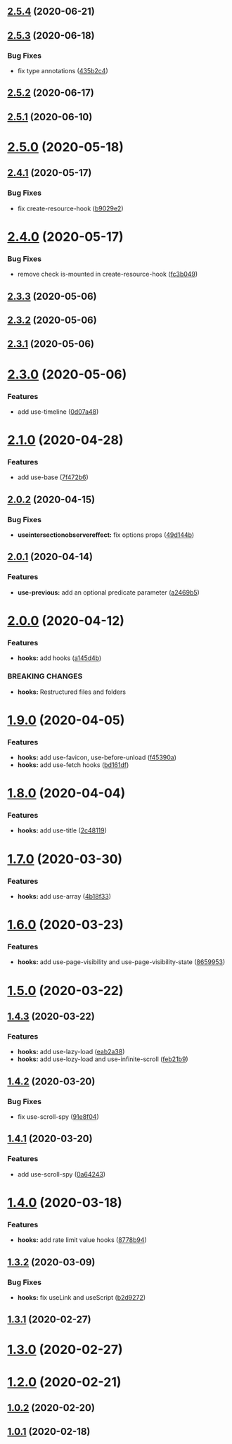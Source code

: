 ## [2.5.4](https://github.com/ICodeMyOwnLife/cb-hooks/compare/2.5.3...2.5.4) (2020-06-21)

## [2.5.3](https://github.com/ICodeMyOwnLife/cb-hooks/compare/2.5.2...2.5.3) (2020-06-18)


### Bug Fixes

* fix type annotations ([435b2c4](https://github.com/ICodeMyOwnLife/cb-hooks/commit/435b2c4ea16fd6b5c90c1edb9d2849d6e9abfee0))

## [2.5.2](https://github.com/ICodeMyOwnLife/cb-hooks/compare/2.5.1...2.5.2) (2020-06-17)

## [2.5.1](https://github.com/ICodeMyOwnLife/cb-hooks/compare/2.5.0...2.5.1) (2020-06-10)



# [2.5.0](https://github.com/ICodeMyOwnLife/cb-hooks/compare/2.5.0...2.5.1) (2020-05-18)



## [2.4.1](https://github.com/ICodeMyOwnLife/cb-hooks/compare/2.5.0...2.5.1) (2020-05-17)


### Bug Fixes

* fix create-resource-hook ([b9029e2](https://github.com/ICodeMyOwnLife/cb-hooks/commit/b9029e25f3287940bb3e3e560a04400efbac72f0))



# [2.4.0](https://github.com/ICodeMyOwnLife/cb-hooks/compare/2.5.0...2.5.1) (2020-05-17)


### Bug Fixes

* remove check is-mounted in create-resource-hook ([fc3b049](https://github.com/ICodeMyOwnLife/cb-hooks/commit/fc3b049c2459788766368c3764d82a05b63a1ff5))



## [2.3.3](https://github.com/ICodeMyOwnLife/cb-hooks/compare/2.5.0...2.5.1) (2020-05-06)



## [2.3.2](https://github.com/ICodeMyOwnLife/cb-hooks/compare/2.5.0...2.5.1) (2020-05-06)



## [2.3.1](https://github.com/ICodeMyOwnLife/cb-hooks/compare/2.5.0...2.5.1) (2020-05-06)



# [2.3.0](https://github.com/ICodeMyOwnLife/cb-hooks/compare/2.5.0...2.5.1) (2020-05-06)


### Features

* add use-timeline ([0d07a48](https://github.com/ICodeMyOwnLife/cb-hooks/commit/0d07a486ee5274fe420adc82440be206499c5678))



# [2.1.0](https://github.com/ICodeMyOwnLife/cb-hooks/compare/2.5.0...2.5.1) (2020-04-28)


### Features

* add use-base ([7f472b6](https://github.com/ICodeMyOwnLife/cb-hooks/commit/7f472b6c9580e50300f4bdda2f52a9904190bae0))



## [2.0.2](https://github.com/ICodeMyOwnLife/cb-hooks/compare/2.5.0...2.5.1) (2020-04-15)


### Bug Fixes

* **useintersectionobservereffect:** fix options props ([49d144b](https://github.com/ICodeMyOwnLife/cb-hooks/commit/49d144b0d246fbb3e8ce905ec004fab2f4262954))



## [2.0.1](https://github.com/ICodeMyOwnLife/cb-hooks/compare/2.5.0...2.5.1) (2020-04-14)


### Features

* **use-previous:** add an optional predicate parameter ([a2469b5](https://github.com/ICodeMyOwnLife/cb-hooks/commit/a2469b5413600b378ae99e03f15123644e576c0e))



# [2.0.0](https://github.com/ICodeMyOwnLife/cb-hooks/compare/2.5.0...2.5.1) (2020-04-12)


### Features

* **hooks:** add hooks ([a145d4b](https://github.com/ICodeMyOwnLife/cb-hooks/commit/a145d4ba7f606f8fb712f07077e857a53b1d4035))


### BREAKING CHANGES

* **hooks:** Restructured files and folders



# [1.9.0](https://github.com/ICodeMyOwnLife/cb-hooks/compare/2.5.0...2.5.1) (2020-04-05)


### Features

* **hooks:** add use-favicon, use-before-unload ([f45390a](https://github.com/ICodeMyOwnLife/cb-hooks/commit/f45390a4d8b6fa57d09598d16f7457626e12b11d))
* **hooks:** add use-fetch hooks ([bd161df](https://github.com/ICodeMyOwnLife/cb-hooks/commit/bd161dfceba3a2ae11427a0cbd76335d2006482f))



# [1.8.0](https://github.com/ICodeMyOwnLife/cb-hooks/compare/2.5.0...2.5.1) (2020-04-04)


### Features

* **hooks:** add use-title ([2c48119](https://github.com/ICodeMyOwnLife/cb-hooks/commit/2c48119c2f2a82756a750a307c10ffb563e755e4))



# [1.7.0](https://github.com/ICodeMyOwnLife/cb-hooks/compare/2.5.0...2.5.1) (2020-03-30)


### Features

* **hooks:** add use-array ([4b18f33](https://github.com/ICodeMyOwnLife/cb-hooks/commit/4b18f33c6ce0d013dc3aae55761207ed6a3d7211))



# [1.6.0](https://github.com/ICodeMyOwnLife/cb-hooks/compare/2.5.0...2.5.1) (2020-03-23)


### Features

* **hooks:** add use-page-visibility and use-page-visibility-state ([8659953](https://github.com/ICodeMyOwnLife/cb-hooks/commit/865995358462ed91fb83341096bcca375ccfcdd4))



# [1.5.0](https://github.com/ICodeMyOwnLife/cb-hooks/compare/2.5.0...2.5.1) (2020-03-22)



## [1.4.3](https://github.com/ICodeMyOwnLife/cb-hooks/compare/2.5.0...2.5.1) (2020-03-22)


### Features

* **hooks:** add use-lazy-load ([eab2a38](https://github.com/ICodeMyOwnLife/cb-hooks/commit/eab2a3881eb6661e954c42edec2990f298a4938c))
* **hooks:** add use-lozy-load and use-infinite-scroll ([feb21b9](https://github.com/ICodeMyOwnLife/cb-hooks/commit/feb21b93e74d046c2774da4e4291999598541e56))



## [1.4.2](https://github.com/ICodeMyOwnLife/cb-hooks/compare/2.5.0...2.5.1) (2020-03-20)


### Bug Fixes

* fix use-scroll-spy ([91e8f04](https://github.com/ICodeMyOwnLife/cb-hooks/commit/91e8f0471c5f6fa83bf79c565f285d2cd3b33f8f))



## [1.4.1](https://github.com/ICodeMyOwnLife/cb-hooks/compare/2.5.0...2.5.1) (2020-03-20)


### Features

* add use-scroll-spy ([0a64243](https://github.com/ICodeMyOwnLife/cb-hooks/commit/0a64243f7065bd16c88a1783394711e30aa9ef6c))



# [1.4.0](https://github.com/ICodeMyOwnLife/cb-hooks/compare/2.5.0...2.5.1) (2020-03-18)


### Features

* **hooks:** add rate limit value hooks ([8778b94](https://github.com/ICodeMyOwnLife/cb-hooks/commit/8778b94398d0a2cddcd70c66c2a14e0f210422bd))



## [1.3.2](https://github.com/ICodeMyOwnLife/cb-hooks/compare/2.5.0...2.5.1) (2020-03-09)


### Bug Fixes

* **hooks:** fix useLink and useScript ([b2d9272](https://github.com/ICodeMyOwnLife/cb-hooks/commit/b2d92721cf665c55bfef9a4fc30c6038fa27506a))



## [1.3.1](https://github.com/ICodeMyOwnLife/cb-hooks/compare/2.5.0...2.5.1) (2020-02-27)



# [1.3.0](https://github.com/ICodeMyOwnLife/cb-hooks/compare/2.5.0...2.5.1) (2020-02-27)



# [1.2.0](https://github.com/ICodeMyOwnLife/cb-hooks/compare/2.5.0...2.5.1) (2020-02-21)



## [1.0.2](https://github.com/ICodeMyOwnLife/cb-hooks/compare/2.5.0...2.5.1) (2020-02-20)



## [1.0.1](https://github.com/ICodeMyOwnLife/cb-hooks/compare/2.5.0...2.5.1) (2020-02-18)


